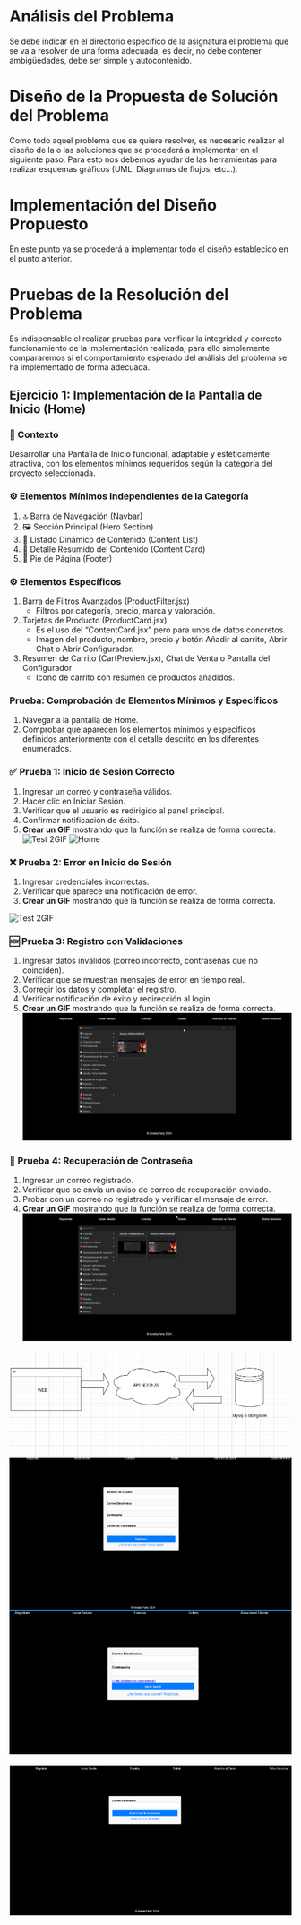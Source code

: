 # Análisis del Problema

Se debe indicar en el directorio específico de la asignatura el problema que se va a resolver de una forma adecuada, es decir, no debe contener ambigüedades, debe ser simple y autocontenido.

# Diseño de la Propuesta de Solución del Problema

Como todo aquel problema que se quiere resolver, es necesario realizar el diseño de la o las soluciones que se procederá a implementar en el siguiente paso. Para esto nos debemos ayudar de las herramientas para realizar esquemas gráficos (UML, Diagramas de flujos, etc…).

# Implementación del Diseño Propuesto

En este punto ya se procederá a implementar todo el diseño establecido en el punto anterior.

# Pruebas de la Resolución del Problema

Es indispensable el realizar pruebas para verificar la integridad y correcto funcionamiento de la implementación realizada, para ello simplemente compararemos si el comportamiento esperado del análisis del problema se ha implementado de forma adecuada.

## Ejercicio 1: Implementación de la Pantalla de Inicio (Home)

### 🎯 Contexto

Desarrollar una Pantalla de Inicio funcional, adaptable y estéticamente atractiva, con los elementos mínimos requeridos según la categoría del proyecto seleccionada.

### ⚙️ Elementos Mínimos Independientes de la Categoría

1. 🔝 Barra de Navegación (Navbar)
2. 🖼️ Sección Principal (Hero Section)
3. 📄 Listado Dinámico de Contenido (Content List)
4. 📄 Detalle Resumido del Contenido (Content Card)
5. 📝 Pie de Página (Footer)

### ⚙️ Elementos Específicos

1. Barra de Filtros Avanzados (ProductFilter.jsx)
   - Filtros por categoría, precio, marca y valoración.
2. Tarjetas de Producto (ProductCard.jsx)
   - Es el uso del “ContentCard.jsx” pero para unos de datos concretos.
   - Imagen del producto, nombre, precio y botón Añadir al carrito, Abrir Chat o Abrir Configurador.
3. Resumen de Carrito (CartPreview.jsx), Chat de Venta o Pantalla del Configurador
   - Icono de carrito con resumen de productos añadidos.

### Prueba: Comprobación de Elementos Mínimos y Específicos

1. Navegar a la pantalla de Home.
2. Comprobar que aparecen los elementos mínimos y específicos definidos anteriormente con el detalle descrito en los diferentes enumerados.

### ✅ Prueba 1: Inicio de Sesión Correcto

1. Ingresar un correo y contraseña válidos.
2. Hacer clic en Iniciar Sesión.
3. Verificar que el usuario es redirigido al panel principal.
4. Confirmar notificación de éxito.
5. **Crear un GIF** mostrando que la función se realiza de forma correcta.
 ![Test 2GIF](./resources/IniciarSesion.gif)
 ![Home](./resources/home.gif)
### ❌ Prueba 2: Error en Inicio de Sesión

1. Ingresar credenciales incorrectas.
2. Verificar que aparece una notificación de error.
3. **Crear un GIF** mostrando que la función se realiza de forma correcta.

 ![Test 2GIF](./resources/Registrar.gif)

### 🆕 Prueba 3: Registro con Validaciones

1. Ingresar datos inválidos (correo incorrecto, contraseñas que no coinciden).
2. Verificar que se muestran mensajes de error en tiempo real.
3. Corregir los datos y completar el registro.
4. Verificar notificación de éxito y redirección al login.
5. **Crear un GIF** mostrando que la función se realiza de forma correcta.
 ![Test 2GIF](./resources/RegisterError.gif)

### 🔐 Prueba 4: Recuperación de Contraseña

1. Ingresar un correo registrado.
2. Verificar que se envía un aviso de correo de recuperación enviado.
3. Probar con un correo no registrado y verificar el mensaje de error.
4. **Crear un GIF** mostrando que la función se realiza de forma correcta.
 ![Test 2GIF](./resources/Olvidada.gif)

![Diagrama](./resources/diagrama.png)
![login/Register](./resources/prueba1.png)

![ContraseñaOlvidada](./resources/prueba2.png)


